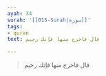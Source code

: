 ```yaml
---
ayah: 34
surah: '[[015-Surah|سورة]]'
tags:
- quran
text: قال فاخرج منها فإنك رجيم

---
```

> قال فاخرج منها فإنك رجيم

